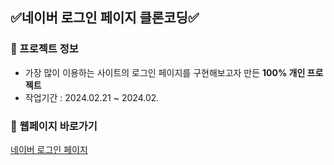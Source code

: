 ## ✅네이버 로그인 페이지 클론코딩✅

### 📌 프로젝트 정보
+ 가장 많이 이용하는 사이트의 로그인 페이지를 구현해보고자 만든 **100% 개인 프로젝트**
+ 작업기간 : 2024.02.21 ~ 2024.02.

### 📌 웹페이지 바로가기
[네이버 로그인 페이지](https://juheee2.github.io/naver/)
